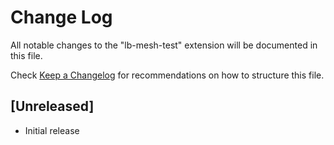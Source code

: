 # Change Log
All notable changes to the "lb-mesh-test" extension will be documented in this file.

Check [Keep a Changelog](http://keepachangelog.com/) for recommendations on how to structure this file.

## [Unreleased]
- Initial release